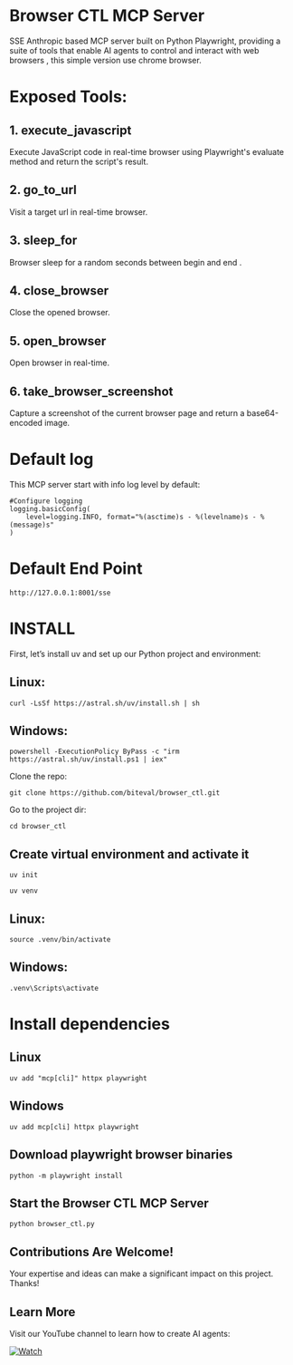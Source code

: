 # Browser CTL MCP Server 

SSE Anthropic based MCP server built on Python Playwright, providing a suite of tools that enable AI agents to control and interact with web browsers , this simple version use chrome browser.


# Exposed Tools:

## 1. execute_javascript

Execute JavaScript code in real-time browser using Playwright's evaluate method and return the script's result.

## 2. go_to_url

Visit a target url in real-time browser.

## 3. sleep_for

Browser sleep for a random seconds between begin and end .

## 4. close_browser

Close the opened browser.

## 5. open_browser

Open browser in real-time.

## 6. take_browser_screenshot

Capture a screenshot of the current browser page and return a base64-encoded image.

# Default log

This MCP server start with info log level by default:


```
#Configure logging
logging.basicConfig(
    level=logging.INFO, format="%(asctime)s - %(levelname)s - %(message)s"
)
```

# Default End Point

```
http://127.0.0.1:8001/sse

```


# INSTALL

First, let’s install uv and set up our Python project and environment:


## Linux:

```
curl -LsSf https://astral.sh/uv/install.sh | sh

```

## Windows:

```
powershell -ExecutionPolicy ByPass -c "irm https://astral.sh/uv/install.ps1 | iex"

```

Clone the repo:

```
git clone https://github.com/biteval/browser_ctl.git
```

Go to the project dir:

```
cd browser_ctl
```

## Create virtual environment and activate it
 

```
uv init

```

```
uv venv

```

## Linux:

```
source .venv/bin/activate

```

## Windows:

```
.venv\Scripts\activate

```


# Install dependencies

## Linux

```
uv add "mcp[cli]" httpx playwright
```

## Windows

```
uv add mcp[cli] httpx playwright
```


## Download playwright browser binaries

```
python -m playwright install

```


## Start the Browser CTL MCP Server

```
python browser_ctl.py

```


## Contributions Are Welcome!

Your expertise and ideas can make a significant impact on this project. Thanks!


## Learn More

Visit our YouTube channel to learn how  to create AI agents:

[![Watch](https://img.youtube.com/vi/VIDEO_ID/0.jpg)](https://www.youtube.com/@BitEval)
  

